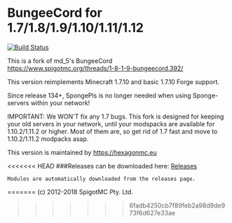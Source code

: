 
BungeeCord for 1.7/1.8/1.9/1.10/1.11/1.12
==========
[![Build Status](https://travis-ci.org/HexagonMC/BungeeCord.svg?branch=master)](https://travis-ci.org/HexagonMC/BungeeCord)

This is a fork of md_5's BungeeCord  
https://www.spigotmc.org/threads/1-8-1-9-bungeecord.392/

This version reimplements Minecraft 1.7.10 and basic 1.7.10 Forge support.

Since release 134+, SpongePls is no longer needed when using Sponge-servers within your network!

IMPORTANT: We WON'T fix any 1.7 bugs. 
This fork is designed for keeping your old servers in your network, until your modspacks are available for 1.10.2/1.11.2 or higher.
Most of them are, so get rid of 1.7 fast and move to 1.10.2/1.11.2 modpacks asap.

This version is maintained by https://hexagonmc.eu

<<<<<<< HEAD
###Releases can be downloaded here: [Releases](https://github.com/HexagonMC/BungeeCord/releases)
```
Modules are automatically downloaded from the releases page.
```
=======
(c) 2012-2018 SpigotMC Pty. Ltd.
>>>>>>> 6fadb4250cb7f89feb2a98d9de973f6d627e33ae

